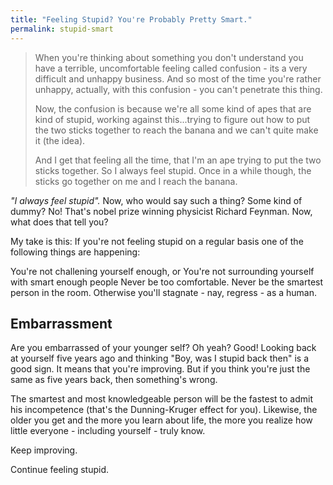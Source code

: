 ```yaml
---
title: "Feeling Stupid? You're Probably Pretty Smart."
permalink: stupid-smart
---
```


> When you're thinking about something you don't understand you have a terrible, uncomfortable feeling called confusion - its a very difficult and unhappy business. And so most of the time you're rather unhappy, actually, with this confusion - you can't penetrate this thing.
> 
> Now, the confusion is because we're all some kind of apes that are kind of stupid, working against this...trying to figure out how to put the two sticks together to reach the banana and we can't quite make it (the idea).
> 
> And I get that feeling all the time, that I'm an ape trying to put the two sticks together. So I always feel stupid. Once in a while though, the sticks go together on me and I reach the banana.

_"I always feel stupid"._ Now, who would say such a thing? Some kind of dummy? No! That's nobel prize winning physicist Richard Feynman. Now, what does that tell you?

My take is this: If you're not feeling stupid on a regular basis one of the following things are happening:

You're not challening yourself enough, or
You're not surrounding yourself with smart enough people
Never be too comfortable. Never be the smartest person in the room. Otherwise you'll stagnate - nay, regress - as a human.

## Embarrassment

Are you embarrassed of your younger self? Oh yeah? Good! Looking back at yourself five years ago and thinking "Boy, was I stupid back then" is a good sign. It means that you're improving. But if you think you're just the same as five years back, then something's wrong.

The smartest and most knowledgeable person will be the fastest to admit his incompetence (that's the Dunning-Kruger effect for you). Likewise, the older you get and the more you learn about life, the more you realize how little everyone - including yourself - truly know.

Keep improving.

Continue feeling stupid.
